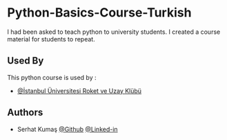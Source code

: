 # Python-Basics-Course-Turkish

I had been asked to teach python to university students. I created a course material for students to repeat.
## Used By

This python course is used by :

- [@İstanbul Üniversitesi Roket ve Uzay Klübü](https://www.roketveuzay.com/)


## Authors

- Serhat Kumaş [@Github](https://www.github.com/serhatkumas) [@Linked-in](https://www.github.com/serhatkumas) 

